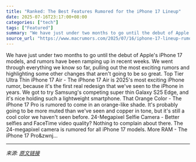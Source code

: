 ```yaml
---
title: "Ranked: The Best Features Rumored for the iPhone 17 Lineup"
date: 2025-07-16T23:17:00+08:00
categories: ["tech"]
tags: ["Featured"]
summary: "We have just under two months to go until the debut of Apple's iPhone 17 models, and rumors have been ramping up in recent weeks. We went through everything we know so far, pulling out the most exciti"
source_url: "https://www.macrumors.com/2025/07/16/iphone-17-lineup-rumors-ranked/"
---
```


We have just under two months to go until the debut of Apple's iPhone 17 models, and rumors have been ramping up in recent weeks. We went through everything we know so far, pulling out the most exciting rumors and highlighting some other changes that aren't going to be so great. Top Tier Ultra Thin iPhone 17 Air - The iPhone 17 Air is 2025's most exciting iPhone rumor, because it's the first real redesign that we've seen to the &zwnj;iPhone&zwnj; in years. We got to try Samsung's competing super thin Galaxy S25 Edge, and it's nice holding such a lightweight smartphone. That Orange Color - The iPhone 17 Pro is rumored to come in an orange-like shade. It's probably going to be more muted than we've seen and copper in tone, but it's still a cool color we haven't seen before. 24-Megapixel Selfie Camera - Better selfies and FaceTime video quality? Nothing to complain about there. The 24-megapixel camera is rumored for all &zwnj;iPhone 17&zwnj; models. More RAM - The &zwnj;iPhone 17 Pro&zwnj...

---

*来源: [原文链接](https://www.macrumors.com/2025/07/16/iphone-17-lineup-rumors-ranked/)*
